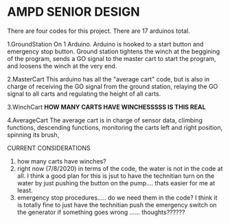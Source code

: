 # AMPD SENIOR DESIGN

There are four codes for this project. There are 17 arduinos total.

1.GroundStation
      On 1 Arduino. 
      Arduino is hooked to a start button and emergency stop button.
      Ground station tightens the winch at the beggining of the program,
      sends a GO signal to the master cart to start the program, and loosens 
      the winch at the very end. 

2.MasterCart
      This arduino has all the "average cart" code, but is also in charge of 
      receiving the GO signal from the ground station, relaying the GO signal 
      to all carts and regulating the height of all carts.

3.WinchCart
      **HOW MANY CARTS HAVE WINCHESSSSS IS THIS REAL**

4.AverageCart
      The average cart is in charge of sensor data, climbing functions, descending 
      functions, monitoring the carts left and right position, spinning its brush,
      
      
      
CURRENT CONSIDERATIONS 
1. how many carts have winches?
2. right now (7/8/2020) in terms of the code, the water is not in the code at all. 
    I think a good plan for this is jsut to have the technitian turn on the water by just
    pushing the button on the pump.... thats easier for me at least.
3. emergency stop procedures..... do we need them in the code? I think it is totally fine to 
    just have the technitian push the emergency switch on the generator if something goes wrong
    ...... thoughts??????
